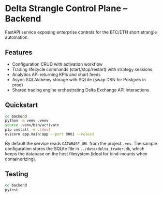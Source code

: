 # Delta Strangle Control Plane – Backend

FastAPI service exposing enterprise controls for the BTC/ETH short strangle automation.

## Features

- Configuration CRUD with activation workflow
- Trading lifecycle commands (start/stop/restart) with strategy sessions
- Analytics API returning KPIs and chart feeds
- Async SQLAlchemy storage with SQLite (swap DSN for Postgres in prod)
- Shared trading engine orchestrating Delta Exchange API interactions

## Quickstart

```bash
cd backend
python -m venv .venv
source .venv/bin/activate
pip install -e .[dev]
uvicorn app.main:app --port 8001 --reload
```

By default the service reads `DATABASE_URL` from the project `.env`. The sample configuration stores the SQLite file in `../data/delta_trader.db`, which keeps the database on the host filesystem (ideal for bind-mounts when containerizing).

## Testing

```bash
cd backend
pytest
```
